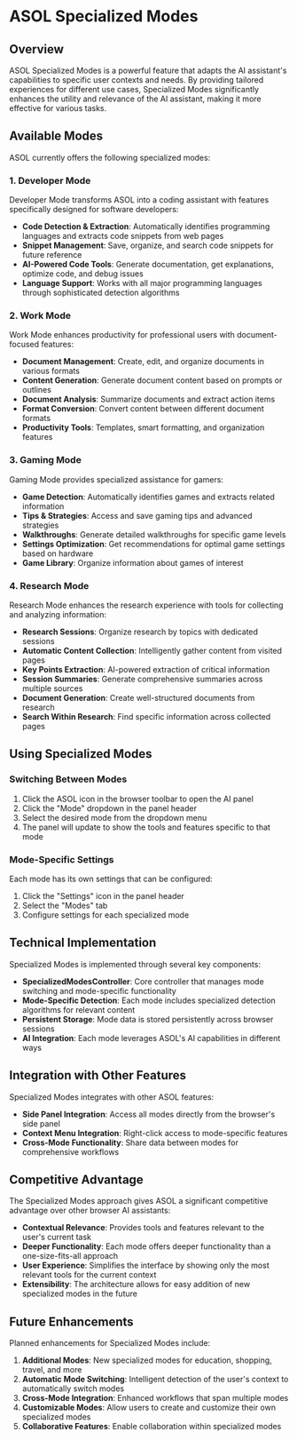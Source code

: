 # ASOL Specialized Modes

## Overview

ASOL Specialized Modes is a powerful feature that adapts the AI assistant's capabilities to specific user contexts and needs. By providing tailored experiences for different use cases, Specialized Modes significantly enhances the utility and relevance of the AI assistant, making it more effective for various tasks.

## Available Modes

ASOL currently offers the following specialized modes:

### 1. Developer Mode

Developer Mode transforms ASOL into a coding assistant with features specifically designed for software developers:

- **Code Detection & Extraction**: Automatically identifies programming languages and extracts code snippets from web pages
- **Snippet Management**: Save, organize, and search code snippets for future reference
- **AI-Powered Code Tools**: Generate documentation, get explanations, optimize code, and debug issues
- **Language Support**: Works with all major programming languages through sophisticated detection algorithms

### 2. Work Mode

Work Mode enhances productivity for professional users with document-focused features:

- **Document Management**: Create, edit, and organize documents in various formats
- **Content Generation**: Generate document content based on prompts or outlines
- **Document Analysis**: Summarize documents and extract action items
- **Format Conversion**: Convert content between different document formats
- **Productivity Tools**: Templates, smart formatting, and organization features

### 3. Gaming Mode

Gaming Mode provides specialized assistance for gamers:

- **Game Detection**: Automatically identifies games and extracts related information
- **Tips & Strategies**: Access and save gaming tips and advanced strategies
- **Walkthroughs**: Generate detailed walkthroughs for specific game levels
- **Settings Optimization**: Get recommendations for optimal game settings based on hardware
- **Game Library**: Organize information about games of interest

### 4. Research Mode

Research Mode enhances the research experience with tools for collecting and analyzing information:

- **Research Sessions**: Organize research by topics with dedicated sessions
- **Automatic Content Collection**: Intelligently gather content from visited pages
- **Key Points Extraction**: AI-powered extraction of critical information
- **Session Summaries**: Generate comprehensive summaries across multiple sources
- **Document Generation**: Create well-structured documents from research
- **Search Within Research**: Find specific information across collected pages

## Using Specialized Modes

### Switching Between Modes

1. Click the ASOL icon in the browser toolbar to open the AI panel
2. Click the "Mode" dropdown in the panel header
3. Select the desired mode from the dropdown menu
4. The panel will update to show the tools and features specific to that mode

### Mode-Specific Settings

Each mode has its own settings that can be configured:

1. Click the "Settings" icon in the panel header
2. Select the "Modes" tab
3. Configure settings for each specialized mode

## Technical Implementation

Specialized Modes is implemented through several key components:

- **SpecializedModesController**: Core controller that manages mode switching and mode-specific functionality
- **Mode-Specific Detection**: Each mode includes specialized detection algorithms for relevant content
- **Persistent Storage**: Mode data is stored persistently across browser sessions
- **AI Integration**: Each mode leverages ASOL's AI capabilities in different ways

## Integration with Other Features

Specialized Modes integrates with other ASOL features:

- **Side Panel Integration**: Access all modes directly from the browser's side panel
- **Context Menu Integration**: Right-click access to mode-specific features
- **Cross-Mode Functionality**: Share data between modes for comprehensive workflows

## Competitive Advantage

The Specialized Modes approach gives ASOL a significant competitive advantage over other browser AI assistants:

- **Contextual Relevance**: Provides tools and features relevant to the user's current task
- **Deeper Functionality**: Each mode offers deeper functionality than a one-size-fits-all approach
- **User Experience**: Simplifies the interface by showing only the most relevant tools for the current context
- **Extensibility**: The architecture allows for easy addition of new specialized modes in the future

## Future Enhancements

Planned enhancements for Specialized Modes include:

1. **Additional Modes**: New specialized modes for education, shopping, travel, and more
2. **Automatic Mode Switching**: Intelligent detection of the user's context to automatically switch modes
3. **Cross-Mode Integration**: Enhanced workflows that span multiple modes
4. **Customizable Modes**: Allow users to create and customize their own specialized modes
5. **Collaborative Features**: Enable collaboration within specialized modes